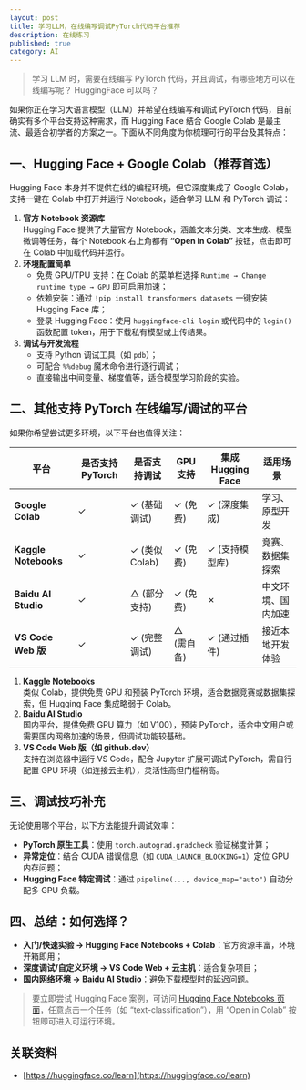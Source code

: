 ```yaml
---
layout: post
title: 学习LLM，在线编写调试PyTorch代码平台推荐
description: 在线练习
published: true
category: AI
---
```


> 学习 LLM 时，需要在线编写 PyTorch 代码，并且调试，有哪些地方可以在线编写呢？ HuggingFace 可以吗？



如果你正在学习大语言模型（LLM）并希望在线编写和调试 PyTorch 代码，目前确实有多个平台支持这种需求，而 Hugging Face 结合 Google Colab 是最主流、最适合初学者的方案之一。下面从不同角度为你梳理可行的平台及其特点：

##  一、Hugging Face + Google Colab（推荐首选）

Hugging Face 本身并不提供在线的编程环境，但它深度集成了 Google Colab，支持一键在 Colab 中打开并运行 Notebook，适合学习 LLM 和 PyTorch 调试：

1. **官方 Notebook 资源库**  
   Hugging Face 提供了大量官方 Notebook，涵盖文本分类、文本生成、模型微调等任务，每个 Notebook 右上角都有 **“Open in Colab”** 按钮，点击即可在 Colab 中加载代码并运行。
2. **环境配置简单**  
   - 免费 GPU/TPU 支持：在 Colab 的菜单栏选择 `Runtime → Change runtime type → GPU` 即可启用加速；  
   - 依赖安装：通过 `!pip install transformers datasets` 一键安装 Hugging Face 库；  
   - 登录 Hugging Face：使用 `huggingface-cli login` 或代码中的 `login()` 函数配置 token，用于下载私有模型或上传结果。
3. **调试与开发流程**  
   - 支持 Python 调试工具（如 `pdb`）；  
   - 可配合 `%%debug` 魔术命令进行逐行调试；  
   - 直接输出中间变量、梯度值等，适合模型学习阶段的实验。

## 二、其他支持 PyTorch 在线编写/调试的平台

如果你希望尝试更多环境，以下平台也值得关注：

| **平台**       | **是否支持PyTorch** | **是否支持调试** | **GPU支持** | **集成Hugging Face** | **适用场景**         |
|----------------|---------------------|------------------|-------------|----------------------|----------------------|
| **Google Colab** | ✓                   | ✓ (基础调试)     | ✓ (免费)    | ✓ (深度集成)         | 学习、原型开发       |
| **Kaggle Notebooks** | ✓                | ✓ (类似Colab)    | ✓ (免费)    | ✓ (支持模型库)       | 竞赛、数据集探索     |
| **Baidu AI Studio** | ✓                 | △ (部分支持)     | ✓ (免费)    | ✗                    | 中文环境、国内加速   |
| **VS Code Web 版** | ✓                 | ✓ (完整调试)     | △ (需自备)  | ✓ (通过插件)         | 接近本地开发体验     |

1. **Kaggle Notebooks**  
   类似 Colab，提供免费 GPU 和预装 PyTorch 环境，适合数据竞赛或数据集探索，但 Hugging Face 集成略弱于 Colab。
2. **Baidu AI Studio**  
   国内平台，提供免费 GPU 算力（如 V100），预装 PyTorch，适合中文用户或需要国内网络加速的场景，但调试功能较基础。
3. **VS Code Web 版（如 github.dev）**  
   支持在浏览器中运行 VS Code，配合 Jupyter 扩展可调试 PyTorch，需自行配置 GPU 环境（如连接云主机），灵活性高但门槛稍高。

## 三、调试技巧补充

无论使用哪个平台，以下方法能提升调试效率： 
 
- **PyTorch 原生工具**：使用 `torch.autograd.gradcheck` 验证梯度计算；  
- **异常定位**：结合 CUDA 错误信息（如 `CUDA_LAUNCH_BLOCKING=1`）定位 GPU 内存问题；  
- **Hugging Face 特定调试**：通过 `pipeline(..., device_map="auto")` 自动分配多 GPU 负载。

## 四、总结：如何选择？

- **入门/快速实验 → Hugging Face Notebooks + Colab**：官方资源丰富，环境开箱即用；  
- **深度调试/自定义环境 → VS Code Web + 云主机**：适合复杂项目；  
- **国内网络环境 → Baidu AI Studio**：避免下载模型时的延迟问题。  

> 要立即尝试 Hugging Face 案例，可访问 [Hugging Face Notebooks 页面](https://huggingface.co/docs/transformers/notebooks)，任意点击一个任务（如 “text-classification”），用 “Open in Colab” 按钮即可进入可运行环境。










## 关联资料

* [https://huggingface.co/learn](https://huggingface.co/learn)


































[NingG]:    http://ningg.github.io  "NingG"










